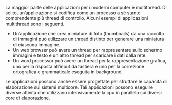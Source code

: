 La maggior parte delle applicazioni per i moderni computer è multithread. Di solito, un’applicazione si codifica come un processo a sé stante comprendente più thread di controllo. Alcuni esempi di applicazioni multithread sono i seguenti.
-   Un’applicazione che crea miniature di foto (thumbnails) da una raccolta di immagini può utilizzare un thread distinto per generare una miniatura di ciascuna immagine.
-   Un web browser può avere un thread per rappresentare sullo schermo immagini e testo e un altro thread per scaricare i dati dalla rete.
-   Un word processor può avere un thread per la rappresentazione grafica, uno per la risposta all’input da tastiera e uno per la correzione ortografica e grammaticale eseguita in background.

Le applicazioni possono anche essere progettate per sfruttare le capacità di elaborazione sui sistemi multicore. Tali applicazioni possono eseguire diverse attività che utilizzano intensivamente la cpu in parallelo sui diversi core di elaborazione.